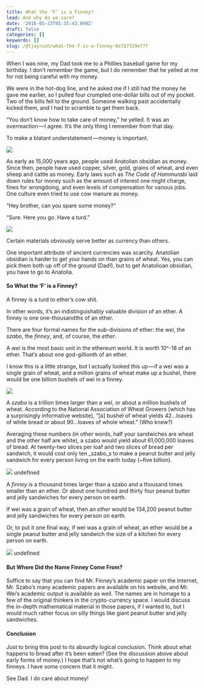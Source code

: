 ```yaml
---
title: What the ‘F’ is a Finney?
lead: And why do we care?
date: '2016-05-23T01:35:43.090Z'
draft: false
categories: []
keywords: []
slug: /@tjayrush/what-the-f-is-a-finney-8e727f29e77f
---
```


When I was nine, my Dad took me to a Phillies baseball game for my birthday. I don’t remember the game, but I do remember that he yelled at me for not being careful with my money.

We were in the hot-dog line, and he asked me if I still had the money he gave me earlier, so I pulled four crumpled one-dollar bills out of my pocket. Two of the bills fell to the ground. Someone walking past accidentally kicked them, and I had to scramble to get them back.

“You don’t know how to take care of money,” he yelled. It was an overreaction — I agree. It’s the only thing I remember from that day.

To make a blatant understatement — money is important.

![](/blog/medium-posts/img/003-What-the-F-is-a-Finney-001.png)

As early as 15,000 years ago, people used Anatolian obsidian as money. Since then, people have used copper, silver, gold, grains of wheat, and even sheep and cattle as money. Early laws such as _The Code of Hammurabi_ laid down rules for money such as the amount of interest one might charge, fines for wrongdoing, and even levels of compensation for various jobs. One culture even tried to use cow manure as money.

“Hey brother, can you spare some money?”

“Sure. Here you go. Have a turd.”

![](/blog/medium-posts/img/003-What-the-F-is-a-Finney-002.png)

Certain materials obviously serve better as currency than others.

One important attribute of ancient currencies was scarcity. Anatolian obsidian is harder to get your hands on than grains of wheat. Yes, you can pick them both up off of the ground (Dad!), but to get Anatolioan obsidian, you have to go to Anatolia.

#### So What the ‘F’ is a Finney?

A finney is a turd to ether’s cow shit.

In other words, it’s an indistinguishably valuable division of an ether. A finney is one one-thousandths of an ether.

There are four formal names for the sub-divisions of ether: the _wei_, the _szabo_, the _finney_, and, of course, the _ether_.

A _wei_ is the most basic unit in the ethereum world. It is worth 10^-18 of an ether. That’s about one god-gillionth of an ether.

I know this is a little strange, but I actually looked this up — if a wei was a single grain of wheat, and a million grains of wheat make up a bushel, there would be one billion bushels of wei in a finney.

![](/blog/medium-posts/img/003-What-the-F-is-a-Finney-003.png)

A _szabo_ is a trillion times larger than a wei, or about a million bushels of wheat. According to the National Association of Wheat Growers (which has a surprisingly informative website), “\[a\] bushel of wheat yields 42…loaves of white bread or about 90…loaves of whole wheat.” (Who knew?)

Averaging these numbers (in other words, half your sandwiches are wheat and the other half are white), a szabo would yield about 61,000,000 loaves of bread. At twenty-two slices per loaf and two slices of bread per sandwich, it would cost only ten _szabo_s to make a peanut butter and jelly sandwich for every person living on the earth today (~five billion).

![](/blog/medium-posts/img/003-What-the-F-is-a-Finney-004.png)
undefined

A _finney_ is a thousand times larger than a szabo and a thousand times smaller than an ether. Or about one hundred and thirty four peanut butter and jelly sandwiches for every person on earth.

If wei was a grain of wheat, then an _ether_ would be 134,200 peanut butter and jelly sandwiches for every person on earth.

Or, to put it one final way, if wei was a grain of wheat, an ether would be a single peanut butter and jelly sandwich the size of a kitchen for every person on earth.

![](/blog/medium-posts/img/003-What-the-F-is-a-Finney-005.png)
undefined

#### But Where Did the Name Finney Come From?

Suffice to say that you can find Mr. Finney’s academic paper on the Internet, Mr. Szabo’s many academic papers are available on his website, and Mr. Wei’s academic output is available as well. The names are in homage to a few of the original thinkers in the crypto-currency space. I would discuss the in-depth mathematical material in those papers, if I wanted to, but I would much rather focus on silly things like giant peanut butter and jelly sandwiches.

#### Conclusion

Just to bring this post to its absurdly logical conclusion. Think about what happens to bread after it’s been eaten? (See the discussion above about early forms of money.) I hope that’s not what’s going to happen to my finneys. I have some concern that it might.

See Dad. I do care about money!
